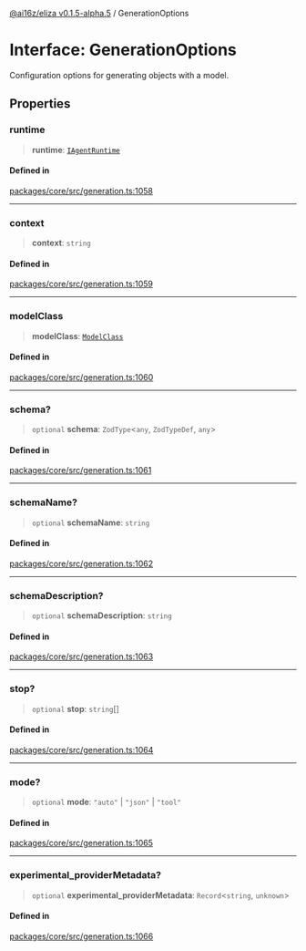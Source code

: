 [@ai16z/eliza v0.1.5-alpha.5](../index.md) / GenerationOptions

# Interface: GenerationOptions

Configuration options for generating objects with a model.

## Properties

### runtime

> **runtime**: [`IAgentRuntime`](IAgentRuntime.md)

#### Defined in

[packages/core/src/generation.ts:1058](https://github.com/ai16z/eliza/blob/main/packages/core/src/generation.ts#L1058)

***

### context

> **context**: `string`

#### Defined in

[packages/core/src/generation.ts:1059](https://github.com/ai16z/eliza/blob/main/packages/core/src/generation.ts#L1059)

***

### modelClass

> **modelClass**: [`ModelClass`](../enumerations/ModelClass.md)

#### Defined in

[packages/core/src/generation.ts:1060](https://github.com/ai16z/eliza/blob/main/packages/core/src/generation.ts#L1060)

***

### schema?

> `optional` **schema**: `ZodType`\<`any`, `ZodTypeDef`, `any`\>

#### Defined in

[packages/core/src/generation.ts:1061](https://github.com/ai16z/eliza/blob/main/packages/core/src/generation.ts#L1061)

***

### schemaName?

> `optional` **schemaName**: `string`

#### Defined in

[packages/core/src/generation.ts:1062](https://github.com/ai16z/eliza/blob/main/packages/core/src/generation.ts#L1062)

***

### schemaDescription?

> `optional` **schemaDescription**: `string`

#### Defined in

[packages/core/src/generation.ts:1063](https://github.com/ai16z/eliza/blob/main/packages/core/src/generation.ts#L1063)

***

### stop?

> `optional` **stop**: `string`[]

#### Defined in

[packages/core/src/generation.ts:1064](https://github.com/ai16z/eliza/blob/main/packages/core/src/generation.ts#L1064)

***

### mode?

> `optional` **mode**: `"auto"` \| `"json"` \| `"tool"`

#### Defined in

[packages/core/src/generation.ts:1065](https://github.com/ai16z/eliza/blob/main/packages/core/src/generation.ts#L1065)

***

### experimental\_providerMetadata?

> `optional` **experimental\_providerMetadata**: `Record`\<`string`, `unknown`\>

#### Defined in

[packages/core/src/generation.ts:1066](https://github.com/ai16z/eliza/blob/main/packages/core/src/generation.ts#L1066)
